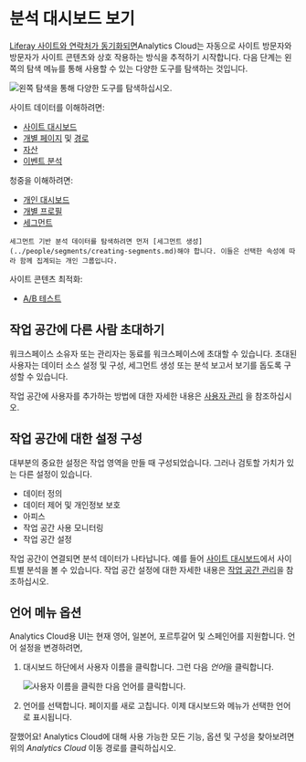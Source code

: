 # 분석 대시보드 보기

[Liferay 사이트와 연락처가 동기화되면](syncing-sites-and-contacts.md)Analytics Cloud는 자동으로 사이트 방문자와 방문자가 사이트 콘텐츠와 상호 작용하는 방식을 추적하기 시작합니다. 다음 단계는 왼쪽의 탐색 메뉴를 통해 사용할 수 있는 다양한 도구를 탐색하는 것입니다.

![왼쪽 탐색을 통해 다양한 도구를 탐색하십시오.](viewing-the-analytics-dashboard/images/01.png)

사이트 데이터를 이해하려면:

* [사이트 대시보드](../touchpoints/sites-dashboard.md)
* [개별 페이지](../touchpoints/pages/pages.md) 및 [경로](../touchpoints/pages/paths.md)
* [자산](../touchpoints/assets.md)
* [이벤트 분석](../touchpoints/events/events-analysis.md)

청중을 이해하려면:

* [개인 대시보드](../people/individuals/individuals-dashboard.md)
* [개별 프로필](../people/individuals/individual-profiles.md)
* [세그먼트](../people/segments/segments.md)

```{note}
세그먼트 기반 분석 데이터를 탐색하려면 먼저 [세그먼트 생성](../people/segments/creating-segments.md)해야 합니다. 이들은 선택한 속성에 따라 함께 집계되는 개인 그룹입니다.
```

사이트 콘텐츠 최적화:

* [A/B 테스트](../optimization/a-b-testing.md)

## 작업 공간에 다른 사람 초대하기

워크스페이스 소유자 또는 관리자는 동료를 워크스페이스에 초대할 수 있습니다. 초대된 사용자는 데이터 소스 설정 및 구성, 세그먼트 생성 또는 분석 보고서 보기를 돕도록 구성할 수 있습니다.

작업 공간에 사용자를 추가하는 방법에 대한 자세한 내용은 [사용자 관리](../../workspace-settings/managing-users.md) 을 참조하십시오.

## 작업 공간에 대한 설정 구성

대부분의 중요한 설정은 작업 영역을 만들 때 구성되었습니다. 그러나 검토할 가치가 있는 다른 설정이 있습니다.

* 데이터 정의
* 데이터 제어 및 개인정보 보호
* 아피스
* 작업 공간 사용 모니터링
* 작업 공간 설정

작업 공간이 연결되면 분석 데이터가 나타납니다. 예를 들어 [사이트 대시보드](../../touchpoints/sites-dashboard.md)에서 사이트별 분석을 볼 수 있습니다. 작업 공간 설정에 대한 자세한 내용은 [작업 공간 관리](../../workspace-settings/managing-workspaces.md)을 참조하십시오.

## 언어 메뉴 옵션

Analytics Cloud용 UI는 현재 영어, 일본어, 포르투갈어 및 스페인어를 지원합니다. 언어 설정을 변경하려면,

1. 대시보드 하단에서 사용자 이름을 클릭합니다. 그런 다음 *언어*을 클릭합니다.

   ![사용자 이름을 클릭한 다음 언어를 클릭합니다.](./viewing-the-analytics-dashboard/images/02.png)

2. 언어를 선택합니다. 페이지를 새로 고칩니다. 이제 대시보드와 메뉴가 선택한 언어로 표시됩니다.

잘했어요! Analytics Cloud에 대해 사용 가능한 모든 기능, 옵션 및 구성을 찾아보려면 위의 _Analytics Cloud_ 이동 경로를 클릭하십시오. 
